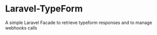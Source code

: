 # Laravel-TypeForm
A simple Laravel Facade to retrieve typeform responses and to manage webhooks calls
